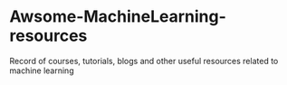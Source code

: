 # Awsome-MachineLearning-resources
Record of courses, tutorials, blogs and other useful resources related to machine learning
